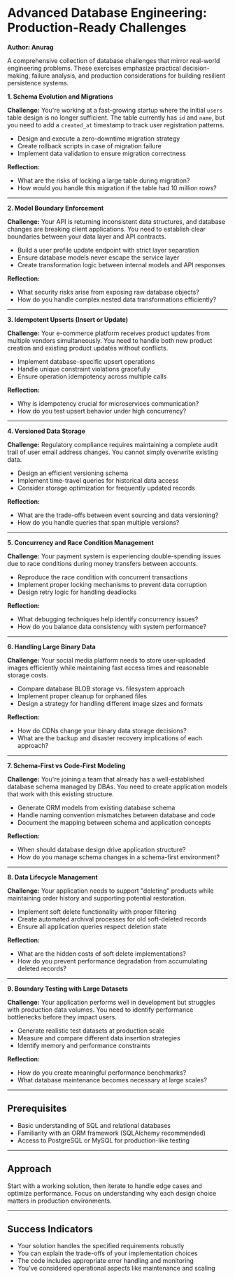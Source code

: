 # Advanced Database Engineering: Production-Ready Challenges

**Author: Anurag**

A comprehensive collection of database challenges that mirror real-world engineering problems. These exercises emphasize practical decision-making, failure analysis, and production considerations for building resilient persistence systems.

**1. Schema Evolution and Migrations**

**Challenge:** You're working at a fast-growing startup where the initial `users` table design is no longer sufficient. The table currently has `id` and `name`, but you need to add a `created_at` timestamp to track user registration patterns.

* Design and execute a zero-downtime migration strategy  
* Create rollback scripts in case of migration failure  
* Implement data validation to ensure migration correctness  

**Reflection:**  
* What are the risks of locking a large table during migration?  
* How would you handle this migration if the table had 10 million rows?  

---

**2. Model Boundary Enforcement**

**Challenge:** Your API is returning inconsistent data structures, and database changes are breaking client applications. You need to establish clear boundaries between your data layer and API contracts.

* Build a user profile update endpoint with strict layer separation  
* Ensure database models never escape the service layer  
* Create transformation logic between internal models and API responses  

**Reflection:**  
* What security risks arise from exposing raw database objects?  
* How do you handle complex nested data transformations efficiently?  

---

**3. Idempotent Upserts (Insert or Update)**

**Challenge:** Your e-commerce platform receives product updates from multiple vendors simultaneously. You need to handle both new product creation and existing product updates without conflicts.

* Implement database-specific upsert operations  
* Handle unique constraint violations gracefully  
* Ensure operation idempotency across multiple calls  

**Reflection:**  
* Why is idempotency crucial for microservices communication?  
* How do you test upsert behavior under high concurrency?  

---

**4. Versioned Data Storage**

**Challenge:** Regulatory compliance requires maintaining a complete audit trail of user email address changes. You cannot simply overwrite existing data.

* Design an efficient versioning schema  
* Implement time-travel queries for historical data access  
* Consider storage optimization for frequently updated records  

**Reflection:**  
* What are the trade-offs between event sourcing and data versioning?  
* How do you handle queries that span multiple versions?  

---

**5. Concurrency and Race Condition Management**

**Challenge:** Your payment system is experiencing double-spending issues due to race conditions during money transfers between accounts.

* Reproduce the race condition with concurrent transactions  
* Implement proper locking mechanisms to prevent data corruption  
* Design retry logic for handling deadlocks  

**Reflection:**  
* What debugging techniques help identify concurrency issues?  
* How do you balance data consistency with system performance?  

---

**6. Handling Large Binary Data**

**Challenge:** Your social media platform needs to store user-uploaded images efficiently while maintaining fast access times and reasonable storage costs.

* Compare database BLOB storage vs. filesystem approach  
* Implement proper cleanup for orphaned files  
* Design a strategy for handling different image sizes and formats  

**Reflection:**  
* How do CDNs change your binary data storage decisions?  
* What are the backup and disaster recovery implications of each approach?  

---

**7. Schema-First vs Code-First Modeling**

**Challenge:** You're joining a team that already has a well-established database schema managed by DBAs. You need to create application models that work with this existing structure.

* Generate ORM models from existing database schema  
* Handle naming convention mismatches between database and code  
* Document the mapping between schema and application concepts  

**Reflection:**  
* When should database design drive application structure?  
* How do you manage schema changes in a schema-first environment?  

---

**8. Data Lifecycle Management**

**Challenge:** Your application needs to support "deleting" products while maintaining order history and supporting potential restoration.

* Implement soft delete functionality with proper filtering  
* Create automated archival processes for old soft-deleted records  
* Ensure all application queries respect deletion state  

**Reflection:**  
* What are the hidden costs of soft delete implementations?  
* How do you prevent performance degradation from accumulating deleted records?  

---

**9. Boundary Testing with Large Datasets**

**Challenge:** Your application performs well in development but struggles with production data volumes. You need to identify performance bottlenecks before they impact users.

* Generate realistic test datasets at production scale  
* Measure and compare different data insertion strategies  
* Identify memory and performance constraints  

**Reflection:**  
* How do you create meaningful performance benchmarks?  
* What database maintenance becomes necessary at large scales?  

---

## Prerequisites

* Basic understanding of SQL and relational databases  
* Familiarity with an ORM framework (SQLAlchemy recommended)  
* Access to PostgreSQL or MySQL for production-like testing  

---

## Approach

Start with a working solution, then iterate to handle edge cases and optimize performance. Focus on understanding why each design choice matters in production environments.

---

## Success Indicators

* Your solution handles the specified requirements robustly  
* You can explain the trade-offs of your implementation choices  
* The code includes appropriate error handling and monitoring  
* You've considered operational aspects like maintenance and scaling  
